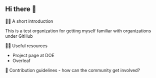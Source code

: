 ## Hi there 👋

🙋‍♀️ A short introduction

This is a test organization for getting myself familiar with organizations under GitHub

👩‍💻 Useful resources 

* Project page at DOE
* Overleaf

🌈 Contribution guidelines - how can the community get involved?

<!--

**Here are some ideas to get you started:**

 what is your organization all about?

🧙 Remember, you can do mighty things with the power of [Markdown](https://docs.github.com/github/writing-on-github/getting-started-with-writing-and-formatting-on-github/basic-writing-and-formatting-syntax)
-->
